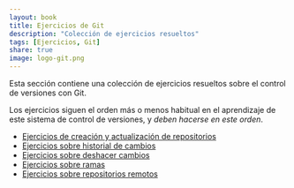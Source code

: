 ```yaml
---
layout: book
title: Ejercicios de Git
description: "Colección de ejercicios resueltos"
tags: [Ejercicios, Git]
share: true
image: logo-git.png
---
```


Esta sección contiene una colección de ejercicios resueltos sobre el control de versiones con Git.

Los ejercicios siguen el orden más o menos habitual en el aprendizaje de este sistema de control de versiones, y *deben hacerse en este orden*.

- [Ejercicios de creación y actualización de repositorios](/git/ejercicios/creacion-actualizacion-repositorios.html)
- [Ejercicios sobre historial de cambios](/git/ejercicios/historial-cambios.html)
- [Ejercicios sobre deshacer cambios](/git/ejercicios/deshacer-cambios.html)
- [Ejercicios sobre ramas](/git/ejercicios/ramas.html)
- [Ejercicios sobre repositorios remotos](/git/ejercicios/repositorios-remotos.html)
